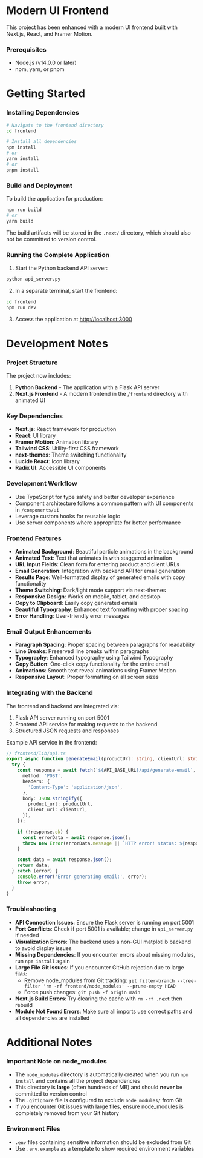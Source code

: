 # Modern UI Frontend

This project has been enhanced with a modern UI frontend built with Next.js, React, and Framer Motion.

### Prerequisites

- Node.js (v14.0.0 or later)
- npm, yarn, or pnpm

# Getting Started

### Installing Dependencies

```bash
# Navigate to the frontend directory
cd frontend

# Install all dependencies
npm install
# or
yarn install
# or
pnpm install
```

### Build and Deployment

To build the application for production:

```bash
npm run build
# or
yarn build
```

The build artifacts will be stored in the `.next/` directory, which should also not be committed to version control.

### Running the Complete Application

1. Start the Python backend API server:

```bash
python api_server.py
```

2. In a separate terminal, start the frontend:

```bash
cd frontend
npm run dev
```

3. Access the application at [http://localhost:3000](http://localhost:3000)


# Development Notes

### Project Structure

The project now includes:

1. **Python Backend** - The application with a Flask API server
2. **Next.js Frontend** - A modern frontend in the `/frontend` directory with animated UI

### Key Dependencies

- **Next.js**: React framework for production
- **React**: UI library
- **Framer Motion**: Animation library
- **Tailwind CSS**: Utility-first CSS framework
- **next-themes**: Theme switching functionality
- **Lucide React**: Icon library
- **Radix UI**: Accessible UI components

### Development Workflow

- Use TypeScript for type safety and better developer experience
- Component architecture follows a common pattern with UI components in `/components/ui`
- Leverage custom hooks for reusable logic
- Use server components where appropriate for better performance

### Frontend Features

- **Animated Background**: Beautiful particle animations in the background
- **Animated Text**: Text that animates in with staggered animation
- **URL Input Fields**: Clean form for entering product and client URLs
- **Email Generation**: Integration with backend API for email generation
- **Results Page**: Well-formatted display of generated emails with copy functionality
- **Theme Switching**: Dark/light mode support via next-themes
- **Responsive Design**: Works on mobile, tablet, and desktop
- **Copy to Clipboard**: Easily copy generated emails
- **Beautiful Typography**: Enhanced text formatting with proper spacing
- **Error Handling**: User-friendly error messages

### Email Output Enhancements

- **Paragraph Spacing**: Proper spacing between paragraphs for readability
- **Line Breaks**: Preserved line breaks within paragraphs
- **Typography**: Enhanced typography using Tailwind Typography
- **Copy Button**: One-click copy functionality for the entire email
- **Animations**: Smooth text reveal animations using Framer Motion
- **Responsive Layout**: Proper formatting on all screen sizes

### Integrating with the Backend

The frontend and backend are integrated via:

1. Flask API server running on port 5001
2. Frontend API service for making requests to the backend
3. Structured JSON requests and responses

Example API service in the frontend:

```typescript
// frontend/lib/api.ts
export async function generateEmail(productUrl: string, clientUrl: string): Promise<EmailGenerationResponse> {
  try {
    const response = await fetch(`${API_BASE_URL}/api/generate-email`, {
      method: 'POST',
      headers: {
        'Content-Type': 'application/json',
      },
      body: JSON.stringify({
        product_url: productUrl,
        client_url: clientUrl,
      }),
    });

    if (!response.ok) {
      const errorData = await response.json();
      throw new Error(errorData.message || `HTTP error! status: ${response.status}`);
    }

    const data = await response.json();
    return data;
  } catch (error) {
    console.error('Error generating email:', error);
    throw error;
  }
}
```

### Troubleshooting

- **API Connection Issues**: Ensure the Flask server is running on port 5001
- **Port Conflicts**: Check if port 5001 is available; change in `api_server.py` if needed
- **Visualization Errors**: The backend uses a non-GUI matplotlib backend to avoid display issues
- **Missing Dependencies**: If you encounter errors about missing modules, run `npm install` again
- **Large File Git Issues**: If you encounter GitHub rejection due to large files:
  - Remove node_modules from Git tracking: `git filter-branch --tree-filter 'rm -rf frontend/node_modules' --prune-empty HEAD`
  - Force push changes: `git push -f origin main`
- **Next.js Build Errors**: Try clearing the cache with `rm -rf .next` then rebuild
- **Module Not Found Errors**: Make sure all imports use correct paths and all dependencies are installed 

# Additional Notes
### Important Note on node_modules

- The `node_modules` directory is automatically created when you run `npm install` and contains all the project dependencies
- This directory is **large** (often hundreds of MB) and should **never** be committed to version control
- The `.gitignore` file is configured to exclude `node_modules/` from Git
- If you encounter Git issues with large files, ensure node_modules is completely removed from your Git history

### Environment Files

- `.env` files containing sensitive information should be excluded from Git
- Use `.env.example` as a template to show required environment variables